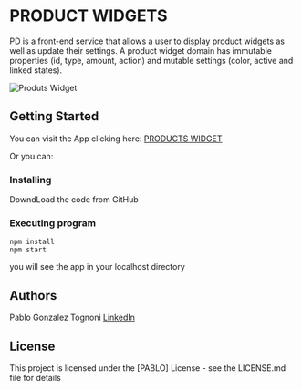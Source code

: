 # PRODUCT WIDGETS

PD is a front-end service that allows a user to display product widgets as
well as update their settings. A product widget domain has immutable properties (id, type,
amount, action) and mutable settings (color, active and linked states).


![Produts Widget](https://res.cloudinary.com/dgamncxcz/image/upload/v1700691163/Screenshot_2023-11-22_at_22.11.42_rznywn.png)

## Getting Started

You can visit the App clicking here: [PRODUCTS WIDGET](https://crowded-bands.web.app/)

Or you can: 

### Installing
DowndLoad the code from GitHub

### Executing program

```
npm install
npm start
```
you will see the app in your localhost directory


## Authors


Pablo Gonzalez Tognoni 
[LinkedIn](https://www.linkedin.com/in/pgtognoni/)


## License

This project is licensed under the [PABLO] License - see the LICENSE.md file for details

